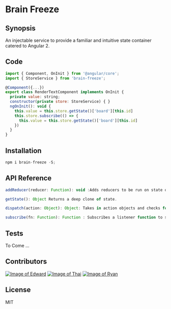 # Brain Freeze
## Synopsis

An injectable service to provide a familiar and intuitive state container catered to Angular 2.

## Code
```js
import { Component, OnInit } from '@angular/core';
import { StoreService } from 'brain-freeze';

@Component({...})
export class RenderTextComponent implements OnInit {
  private value: string;
  constructor(private store: StoreService) { }
  ngOnInit(): void {
    this.value = this.store.getState()['board'][this.id]
    this.store.subscribe(() => {
      this.value = this.store.getState()['board'][this.id]
    })
  }
}
```
## Installation
```js
npm i brain-freeze -S;
```
## API Reference
```js
addReducer(reducer: Function): void :Adds reducers to be run on state on invokation of DISPATCH.  

getState(): Object Returns a deep clone of state.

dispatch(action: Object): Object: Takes in action objects and checks for lock related commands before running state through reducers.

subscribe(fn: Function): Function : Subscribes a listener function to state changes and returns a function to unsubscribe the same listener function.
```
## Tests
To Come ...
## Contributors
[![Image of Edward](https://avatars3.githubusercontent.com/u/10620846?v=3&s=160)](https://github.com/Eviscerare)
[![Image of Thai](https://avatars3.githubusercontent.com/u/20631126?v=3&s=160)](https://github.com/soleiluwedu)
[![Image of Ryan](https://avatars1.githubusercontent.com/u/18267769?v=3&s=160)](https://github.com/ryanbas21)
## License
MIT
